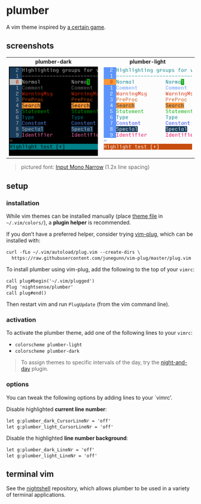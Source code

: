 <h1 id="plumber">plumber</h1>

<p>A vim theme inspired by <a href="http://ian-albert.com/games/super_mario_bros_maps/">a certain game</a>.</p>

<h2 id="screenshots">screenshots</h2>

<table>
<tr><td align="center"><strong>plumber-dark</strong></td><td align="center"><strong>plumber-light</strong></td></tr>
<tr>
<td><img src="/img/screenshot-plumber-dark.png" alt="screenshot of the plumber-dark vim theme" width="288" /></td>
<td align="center"><img src="/img/screenshot-plumber-light.png" alt="screenshot of the plumber-light vim theme" width="288" /></td>
</tr>
</table>

<blockquote>
  <p>pictured font: <a href="http://input.fontbureau.com/">Input Mono Narrow</a> (1.2x line spacing)</p>
</blockquote>

<h2 id="setup">setup</h2>

<h3 id="installation">installation</h3>

<p>While vim themes can be installed manually (place <a href="https://github.com/nightsense/plumber/tree/master/colors">theme file</a> in <code class="highlighter-rouge">~/.vim/colors/</code>), a <strong>plugin helper</strong> is recommended.</p>

<p>If you don’t have a preferred helper, consider trying <a href="https://github.com/junegunn/vim-plug">vim-plug</a>, which can be installed with:</p>

<div class="highlighter-rouge"><pre class="highlight"><code>curl -fLo ~/.vim/autoload/plug.vim --create-dirs \
  https://raw.githubusercontent.com/junegunn/vim-plug/master/plug.vim
</code></pre>
</div>

<p>To install plumber using vim-plug, add the following to the top of your <code class="highlighter-rouge">vimrc</code>:</p>

<div class="highlighter-rouge"><pre class="highlight"><code>call plug#begin('~/.vim/plugged')
Plug 'nightsense/plumber'
call plug#end()
</code></pre>
</div>

<p>Then restart vim and run <code class="highlighter-rouge">PlugUpdate</code> (from the vim command line).</p>

<h3 id="activation">activation</h3>

<p>To activate the plumber theme, add one of the following lines to your <code class="highlighter-rouge">vimrc</code>:</p>

<ul>
  <li><code class="highlighter-rouge">colorscheme plumber-light</code></li>
  <li><code class="highlighter-rouge">colorscheme plumber-dark</code></li>
</ul>

<blockquote>
  <p>To assign themes to specific intervals of the day, try the <a href="https://github.com/nightsense/night-and-day">night-and-day</a> plugin.</p>
</blockquote>

<h3 id="options">options</h3>

<p>You can tweak the following options by adding lines to your `vimrc’.</p>

<p>Disable highlighted <strong>current line number</strong>:</p>

<div class="highlighter-rouge"><pre class="highlight"><code>let g:plumber_dark_CursorLineNr = 'off'
let g:plumber_light_CursorLineNr = 'off'
</code></pre>
</div>

<p>Disable the highlighted <strong>line number background</strong>:</p>

<div class="highlighter-rouge"><pre class="highlight"><code>let g:plumber_dark_LineNr = 'off'
let g:plumber_light_LineNr = 'off'
</code></pre>
</div>

<h2 id="terminal-vim">terminal vim</h2>

<p>See the <a href="https://github.com/nightsense/nightshell">nightshell</a> repository, which allows plumber to be used in a variety of terminal applications.</p>
